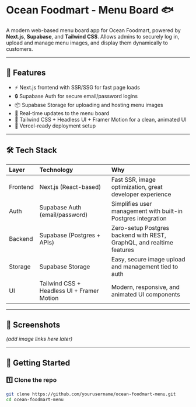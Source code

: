 # Ocean Foodmart - Menu Board 🐟

A modern web-based menu board app for Ocean Foodmart, powered by **Next.js**, **Supabase**, and **Tailwind CSS**. Allows admins to securely log in, upload and manage menu images, and display them dynamically to customers.

---

## 📖 Features

- ⚡️ Next.js frontend with SSR/SSG for fast page loads
- 🔒 Supabase Auth for secure email/password logins
- 📦 Supabase Storage for uploading and hosting menu images
- 📡 Real-time updates to the menu board
- 🎨 Tailwind CSS + Headless UI + Framer Motion for a clean, animated UI
- 🚀 Vercel-ready deployment setup

---

## 🛠️ Tech Stack

| Layer    | Technology                  | Why                                                  |
|:---------|:----------------------------|:-----------------------------------------------------|
| Frontend | Next.js (React-based)        | Fast SSR, image optimization, great developer experience |
| Auth     | Supabase Auth (email/password) | Simplifies user management with built-in Postgres integration |
| Backend  | Supabase (Postgres + APIs)   | Zero-setup Postgres backend with REST, GraphQL, and realtime features |
| Storage  | Supabase Storage             | Easy, secure image upload and management tied to auth |
| UI       | Tailwind CSS + Headless UI + Framer Motion | Modern, responsive, and animated UI components |

---

## 📸 Screenshots

*(add image links here later)*

---

## 🚀 Getting Started

### 1️⃣ Clone the repo

```bash
git clone https://github.com/yourusername/ocean-foodmart-menu.git
cd ocean-foodmart-menu

